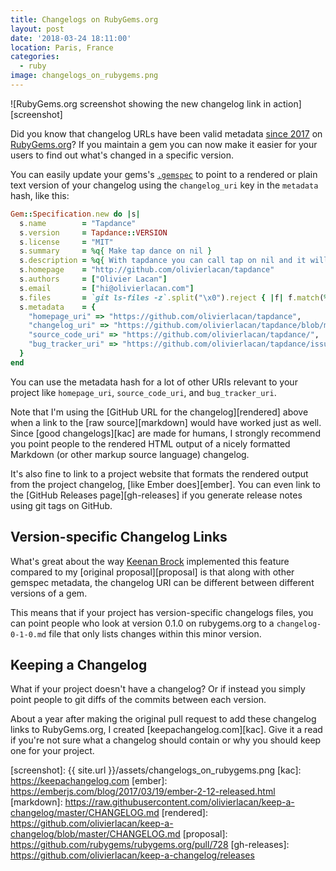 ```yaml
---
title: Changelogs on RubyGems.org
layout: post
date: '2018-03-24 18:11:00'
location: Paris, France
categories:
  - ruby
image: changelogs_on_rubygems.png
---
```

![RubyGems.org screenshot showing the new changelog link in action][screenshot]

Did you know that changelog URLs have been valid metadata [since
2017][merged] on [RubyGems.org][rg]? If you maintain a gem you can now make
it easier for your users to find out what's changed in a specific version.

You can easily update your gems's [`.gemspec`][gemspec] to point to a rendered
or plain text version of your changelog using the `changelog_uri` key in
the `metadata` hash, like this:

```ruby
Gem::Specification.new do |s|
  s.name        = "Tapdance"
  s.version     = Tapdance::VERSION
  s.license     = "MIT"
  s.summary     = %q{ Make tap dance on nil }
  s.description = %q{ With tapdance you can call tap on nil and it will swallow gamma rays like a collapsing wormhome! }
  s.homepage    = "http://github.com/olivierlacan/tapdance"
  s.authors     = ["Olivier Lacan"]
  s.email       = ["hi@olivierlacan.com"]
  s.files       = `git ls-files -z`.split("\x0").reject { |f| f.match(%r{^(test|spec|features)/}) }
  s.metadata    = {
    "homepage_uri" => "https://github.com/olivierlacan/tapdance",
    "changelog_uri" => "https://github.com/olivierlacan/tapdance/blob/master/CHANGELOG.md",
    "source_code_uri" => "https://github.com/olivierlacan/tapdance/",
    "bug_tracker_uri" => "https://github.com/olivierlacan/tapdance/issues",
  }
end
```

You can use the metadata hash for a lot of other URIs relevant to your project
like `homepage_uri`, `source_code_uri`, and `bug_tracker_uri`.

Note that I'm using the [GitHub URL for the changelog][rendered] above when a
link to the [raw source][markdown] would have worked just as well. Since [good
changelogs][kac] are made for humans, I strongly recommend you point people to
the rendered HTML output of a nicely formatted Markdown (or other markup source
language) changelog.

It's also fine to link to a project website that formats the rendered
output from the project changelog, [like Ember does][ember]. You can even link
to the [GitHub Releases page][gh-releases] if you generate release notes using
git tags on GitHub.

## Version-specific Changelog Links

What's great about the way [Keenan Brock][keenan] implemented this feature compared to my
[original proposal][proposal] is that along with other gemspec metadata, the
changelog URI can be different between different versions of a gem.

This means that if your project has version-specific changelogs files, you can
point people who look at version 0.1.0 on rubygems.org to a `changelog-0-1-0.md`
file that only lists changes within this minor version.

## Keeping a Changelog

What if your project doesn't have a changelog? Or if instead you simply point
people to git diffs of the commits between each version.

About a year after making the original pull request to add these
changelog links to RubyGems.org, I created [keepachangelog.com][kac].
Give it a read if you're not sure what a changelog should
contain or why you should keep one for your project.

[keenan]: https://twitter.com/kbrock
[rg]: https://rubygems.org
[merged]: https://github.com/rubygems/rubygems.org/pull/1553
[gemspec]: http://guides.rubygems.org/specification-reference/
[screenshot]: {{ site.url }}/assets/changelogs_on_rubygems.png
[kac]: https://keepachangelog.com
[ember]: https://emberjs.com/blog/2017/03/19/ember-2-12-released.html
[markdown]: https://raw.githubusercontent.com/olivierlacan/keep-a-changelog/master/CHANGELOG.md
[rendered]: https://github.com/olivierlacan/keep-a-changelog/blob/master/CHANGELOG.md
[proposal]: https://github.com/rubygems/rubygems.org/pull/728
[gh-releases]: https://github.com/olivierlacan/keep-a-changelog/releases
